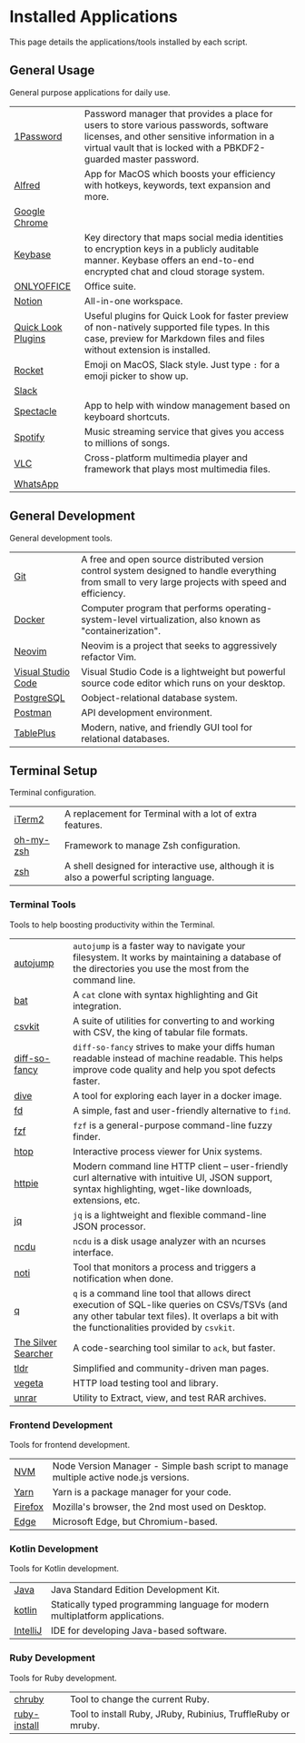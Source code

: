 # Installed Applications

This page details the applications/tools installed by each script.

## General Usage

General purpose applications for daily use.

|||
|-|-|
|[1Password](https://1password.com/)|Password manager that provides a place for users to store various passwords, software licenses, and other sensitive information in a virtual vault that is locked with a PBKDF2-guarded master password.|
|[Alfred](https://www.alfredapp.com/)|App for MacOS which boosts your efficiency with hotkeys, keywords, text expansion and more.|
|[Google Chrome](https://www.google.com/chrome/)||
|[Keybase](https://keybase.io/)|Key directory that maps social media identities to encryption keys in a publicly auditable manner. Keybase offers an end-to-end encrypted chat and cloud storage system.|
|[ONLYOFFICE](https://www.onlyoffice.com/)|Office suite.|
|[Notion](https://www.notion.so)|All-in-one workspace.|
|[Quick Look Plugins](https://github.com/sindresorhus/quick-look-plugins)|Useful plugins for Quick Look for faster preview of non-natively supported file types. In this case, preview for Markdown files and files without extension is installed.|
|[Rocket](https://matthewpalmer.net/rocket/)|Emoji on MacOS, Slack style. Just type `:` for a emoji picker to show up. |
|[Slack](https://slack.com/)||
|[Spectacle](https://www.spectacleapp.com)|App to help with window management based on keyboard shortcuts.|
|[Spotify](https://www.spotify.com/)|Music streaming service that gives you access to millions of songs.|
|[VLC](https://www.videolan.org/vlc/)|Cross-platform multimedia player and framework that plays most multimedia files.|
|[WhatsApp](https://www.whatsapp.com/)||

## General Development

General development tools.

|||
|-|-|
|[Git](https://git-scm.com/)|A free and open source distributed version control system designed to handle everything from small to very large projects with speed and efficiency.|
|[Docker](https://www.docker.com/)|Computer program that performs operating-system-level virtualization, also known as "containerization".|
|[Neovim](https://neovim.io/)|Neovim is a project that seeks to aggressively refactor Vim.|
|[Visual Studio Code](https://code.visualstudio.com/)|Visual Studio Code is a lightweight but powerful source code editor which runs on your desktop.|
|[PostgreSQL](https://www.postgresql.org/)|Oobject-relational database system.|
|[Postman](https://www.getpostman.com/)|API development environment.|
|[TablePlus](https://tableplus.io/)|Modern, native, and friendly GUI tool for relational databases.|

## Terminal Setup

Terminal configuration.

|||
|-|-|
|[iTerm2](https://www.iterm2.com/)|A replacement for Terminal with a lot of extra features.|
|[oh-my-zsh](https://ohmyz.sh/)|Framework to manage Zsh configuration.|
|[zsh](http://zsh.sourceforge.net)|A shell designed for interactive use, although it is also a powerful scripting language.|

### Terminal Tools

Tools to help boosting productivity within the Terminal.

|||
|-|-|
|[autojump](https://github.com/wting/autojump)|`autojump` is a faster way to navigate your filesystem. It works by maintaining a database of the directories you use the most from the command line.|
|[bat](https://github.com/sharkdp/bat)|A `cat` clone with syntax highlighting and Git integration.|
|[csvkit](https://github.com/wireservice/csvkit)|A suite of utilities for converting to and working with CSV, the king of tabular file formats.|
|[diff-so-fancy](https://github.com/so-fancy/diff-so-fancy)|`diff-so-fancy` strives to make your diffs human readable instead of machine readable. This helps improve code quality and help you spot defects faster.|
|[dive](https://github.com/wagoodman/dive)|A tool for exploring each layer in a docker image.|
|[fd](https://github.com/sharkdp/fd)|A simple, fast and user-friendly alternative to `find`.|
|[fzf](https://github.com/junegunn/fzf)|`fzf` is a general-purpose command-line fuzzy finder.|
|[htop](https://hisham.hm/htop/index.php)|Interactive process viewer for Unix systems.|
|[httpie](https://github.com/jakubroztocil/httpie)|Modern command line HTTP client – user-friendly curl alternative with intuitive UI, JSON support, syntax highlighting, wget-like downloads, extensions, etc.|
|[jq](https://github.com/stedolan/jq)|`jq` is a lightweight and flexible command-line JSON processor.|
|[ncdu](https://dev.yorhel.nl/ncdu)|`ncdu` is a disk usage analyzer with an ncurses interface.|
|[noti](https://github.com/variadico/noti)|Tool that monitors a process and triggers a notification when done.|
|[q](https://github.com/harelba/q)|`q` is a command line tool that allows direct execution of SQL-like queries on CSVs/TSVs (and any other tabular text files). It overlaps a bit with the functionalities provided by `csvkit`.|
|[The Silver Searcher](https://github.com/ggreer/the_silver_searcher)|A code-searching tool similar to `ack`, but faster.|
|[tldr](https://github.com/tldr-pages/tldr)|Simplified and community-driven man pages.|
|[vegeta](https://github.com/tsenart/vegeta)|HTTP load testing tool and library.|
|[unrar](https://www.rarlab.com/)|Utility to Extract, view, and test RAR archives.|

### Frontend Development

Tools for frontend development.

|||
|-|-|
|[NVM](https://github.com/creationix/nvm)|Node Version Manager - Simple bash script to manage multiple active node.js versions.|
|[Yarn](https://yarnpkg.com)|Yarn is a package manager for your code.|
|[Firefox](https://www.mozilla.org/en-US/firefox/)|Mozilla's browser, the 2nd most used on Desktop.|
|[Edge](https://www.microsoftedgeinsider.com/en-us/download/)|Microsoft Edge, but Chromium-based.|

### Kotlin Development

Tools for Kotlin development.

|||
|-|-|
|[Java](https://openjdk.java.net)|Java Standard Edition Development Kit.|
|[kotlin](https://kotlinlang.org/)|Statically typed programming language for modern multiplatform applications.|
|[IntelliJ](https://www.jetbrains.com/idea/)|IDE for developing Java-based software.|

### Ruby Development

Tools for Ruby development.

|||
|-|-|
|[chruby](https://github.com/postmodern/chruby)|Tool to change the current Ruby.|
|[ruby-install](https://github.com/postmodern/ruby-install)|Tool to install Ruby, JRuby, Rubinius, TruffleRuby or mruby.|
